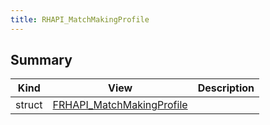 ```yaml
---
title: RHAPI_MatchMakingProfile
---
```


## Summary
| Kind | View | Description |
|------|------|-------------|
|struct|[FRHAPI_MatchMakingProfile](/unreal-plugins/all/structfrhapi__matchmakingprofile/#structFRHAPI__MatchMakingProfile)||

